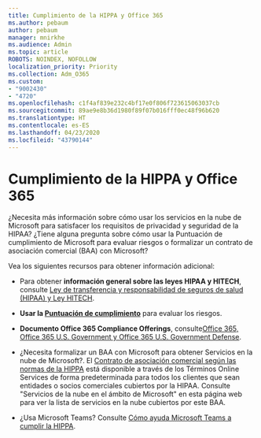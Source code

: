 ```yaml
---
title: Cumplimiento de la HIPPA y Office 365
ms.author: pebaum
author: pebaum
manager: mnirkhe
ms.audience: Admin
ms.topic: article
ROBOTS: NOINDEX, NOFOLLOW
localization_priority: Priority
ms.collection: Adm_O365
ms.custom:
- "9002430"
- "4720"
ms.openlocfilehash: c1f4af839e232c4bf17e0f806f723615063037cb
ms.sourcegitcommit: 89ae9e8b36d1980f89f07b016fff0ec48f96b620
ms.translationtype: HT
ms.contentlocale: es-ES
ms.lasthandoff: 04/23/2020
ms.locfileid: "43790144"
---
```

# <a name="hippa-compliance-and-office-365"></a>Cumplimiento de la HIPPA y Office 365

¿Necesita más información sobre cómo usar los servicios en la nube de Microsoft para satisfacer los requisitos de privacidad y seguridad de la HIPAA?  ¿Tiene alguna pregunta sobre cómo usar la Puntuación de cumplimiento de Microsoft para evaluar riesgos o formalizar un contrato de asociación comercial (BAA) con Microsoft?  

Vea los siguientes recursos para obtener información adicional:

- Para obtener **información general sobre las leyes HIPAA y HITECH**, consulte [Ley de transferencia y responsabilidad de seguros de salud (HIPAA) y Ley HITECH](https://docs.microsoft.com/microsoft-365/compliance/offering-hipaa-hitech?view=o365-worldwide).

- **Usar la [Puntuación de cumplimiento](https://docs.microsoft.com/microsoft-365/compliance/offering-hipaa-hitech?view=o365-worldwide#use-microsoft-compliance-score-to-assess-your-risk)** para evaluar los riesgos.

- **Documento Office 365 Compliance Offerings**, consulte[Office 365, Office 365 U.S. Government y Office 365 U.S. Government Defense](https://go.microsoft.com/fwlink/p/?LinkID=2077751).

- ¿Necesita formalizar un BAA con Microsoft para obtener Servicios en la nube de Microsoft?. El [Contrato de asociación comercial según las normas de la HIPPA](https://aka.ms/BAA) está disponible a través de los Términos Online Services de forma predeterminada para todos los clientes que sean entidades o socios comerciales cubiertos por la HIPAA. Consulte "Servicios de la nube en el ámbito de Microsoft" en esta página web para ver la lista de servicios en la nube cubiertos por este BAA.

- ¿Usa Microsoft Teams? Consulte [Cómo ayuda Microsoft Teams a cumplir la HIPPA](https://www.microsoft.com/microsoft-365/blog/2019/04/30/white-paper-microsoft-teams-healthcare-providers-hipaa-compliance/).
